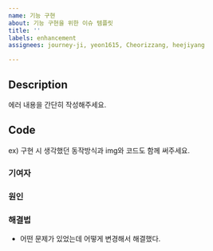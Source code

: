 ```yaml
---
name: 기능 구현
about: 기능 구현을 위한 이슈 템플릿
title: ''
labels: enhancement
assignees: journey-ji, yeon1615, Cheorizzang, heejiyang

---
```


## Description
에러 내용을 간단히 작성해주세요.

## Code
ex) 구현 시 생각했던 동작방식과 img와 코드도 함께 써주세요.

### 기여자

### 원인

### 해결법
- 어떤 문제가 있었는데 어떻게 변경해서 해결했다.
